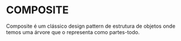 COMPOSITE
=====

Composite é um clássico design pattern de estrutura de objetos onde temos uma árvore que o representa como
partes-todo.
